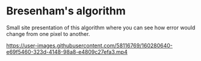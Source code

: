 # Bresenham's algorithm
Small site presentation of this algorithm where you can see how error would change from one pixel to another.



https://user-images.githubusercontent.com/58116769/160280640-e69f5460-323d-4148-98a8-e4809c27efa3.mp4




